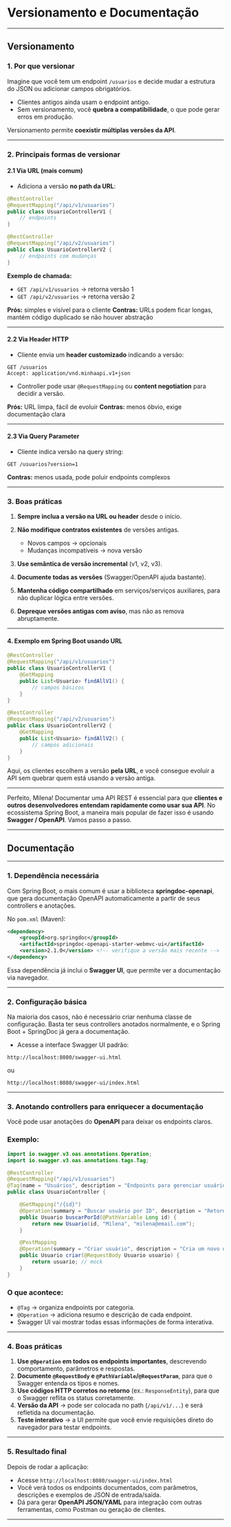 # Versionamento e Documentação

---

## Versionamento

### 1. Por que versionar

Imagine que você tem um endpoint `/usuarios` e decide mudar a estrutura do JSON ou adicionar campos obrigatórios.

* Clientes antigos ainda usam o endpoint antigo.
* Sem versionamento, você **quebra a compatibilidade**, o que pode gerar erros em produção.

Versionamento permite **coexistir múltiplas versões da API**.

---

### 2. Principais formas de versionar

#### 2.1 Via URL (mais comum)

* Adiciona a versão **no path da URL**:

```java
@RestController
@RequestMapping("/api/v1/usuarios")
public class UsuarioControllerV1 {
    // endpoints
}

@RestController
@RequestMapping("/api/v2/usuarios")
public class UsuarioControllerV2 {
    // endpoints com mudanças
}
```

**Exemplo de chamada:**

* `GET /api/v1/usuarios` → retorna versão 1
* `GET /api/v2/usuarios` → retorna versão 2

**Prós:** simples e visível para o cliente
**Contras:** URLs podem ficar longas, mantém código duplicado se não houver abstração

---

#### 2.2 Via Header HTTP

* Cliente envia um **header customizado** indicando a versão:

```http
GET /usuarios
Accept: application/vnd.minhaapi.v1+json
```

* Controller pode usar `@RequestMapping` ou **content negotiation** para decidir a versão.

**Prós:** URL limpa, fácil de evoluir
**Contras:** menos óbvio, exige documentação clara

---

#### 2.3 Via Query Parameter

* Cliente indica versão na query string:

```
GET /usuarios?version=1
```

**Contras:** menos usada, pode poluir endpoints complexos

---

### 3. Boas práticas

1. **Sempre inclua a versão na URL ou header** desde o início.
2. **Não modifique contratos existentes** de versões antigas.

   * Novos campos → opcionais
   * Mudanças incompatíveis → nova versão
3. **Use semântica de versão incremental** (v1, v2, v3).
4. **Documente todas as versões** (Swagger/OpenAPI ajuda bastante).
5. **Mantenha código compartilhado** em serviços/serviços auxiliares, para não duplicar lógica entre versões.
6. **Depreque versões antigas com aviso**, mas não as remova abruptamente.

---

#### 4. Exemplo em Spring Boot usando URL

```java
@RestController
@RequestMapping("/api/v1/usuarios")
public class UsuarioControllerV1 {
    @GetMapping
    public List<Usuario> findAllV1() {
        // campos básicos
    }
}

@RestController
@RequestMapping("/api/v2/usuarios")
public class UsuarioControllerV2 {
    @GetMapping
    public List<Usuario> findAllV2() {
        // campos adicionais
    }
}
```

Aqui, os clientes escolhem a versão **pela URL**, e você consegue evoluir a API sem quebrar quem está usando a versão antiga.

---

Perfeito, Milena! Documentar uma API REST é essencial para que **clientes e outros desenvolvedores entendam rapidamente como usar sua API**. No ecossistema Spring Boot, a maneira mais popular de fazer isso é usando **Swagger / OpenAPI**. Vamos passo a passo.

---

## Documentação

---

### 1. Dependência necessária

Com Spring Boot, o mais comum é usar a biblioteca **springdoc-openapi**, que gera documentação OpenAPI automaticamente a partir de seus controllers e anotações.

No `pom.xml` (Maven):

```xml
<dependency>
    <groupId>org.springdoc</groupId>
    <artifactId>springdoc-openapi-starter-webmvc-ui</artifactId>
    <version>2.1.0</version> <!-- verifique a versão mais recente -->
</dependency>
```

Essa dependência já inclui o **Swagger UI**, que permite ver a documentação via navegador.

---

### 2. Configuração básica

Na maioria dos casos, não é necessário criar nenhuma classe de configuração.
Basta ter seus controllers anotados normalmente, e o Spring Boot + SpringDoc já gera a documentação.

* Acesse a interface Swagger UI padrão:

```
http://localhost:8080/swagger-ui.html
```

ou

```
http://localhost:8080/swagger-ui/index.html
```

---

### 3. Anotando controllers para enriquecer a documentação

Você pode usar anotações do **OpenAPI** para deixar os endpoints claros.

### Exemplo:

```java
import io.swagger.v3.oas.annotations.Operation;
import io.swagger.v3.oas.annotations.tags.Tag;

@RestController
@RequestMapping("/api/v1/usuarios")
@Tag(name = "Usuários", description = "Endpoints para gerenciar usuários")
public class UsuarioController {

    @GetMapping("/{id}")
    @Operation(summary = "Buscar usuário por ID", description = "Retorna os dados de um usuário específico")
    public Usuario buscarPorId(@PathVariable Long id) {
        return new Usuario(id, "Milena", "milena@email.com");
    }

    @PostMapping
    @Operation(summary = "Criar usuário", description = "Cria um novo usuário com os dados fornecidos")
    public Usuario criar(@RequestBody Usuario usuario) {
        return usuario; // mock
    }
}
```

### O que acontece:

* `@Tag` → organiza endpoints por categoria.
* `@Operation` → adiciona resumo e descrição de cada endpoint.
* Swagger UI vai mostrar todas essas informações de forma interativa.

---

### 4. Boas práticas

1. **Use `@Operation` em todos os endpoints importantes**, descrevendo comportamento, parâmetros e respostas.
2. **Documente `@RequestBody` e `@PathVariable`/`@RequestParam`**, para que o Swagger entenda os tipos e nomes.
3. **Use códigos HTTP corretos no retorno** (ex.: `ResponseEntity`), para que o Swagger reflita os status corretamente.
4. **Versão da API** → pode ser colocada no path (`/api/v1/...`) e será refletida na documentação.
5. **Teste interativo** → a UI permite que você envie requisições direto do navegador para testar endpoints.

---

### 5. Resultado final

Depois de rodar a aplicação:

* Acesse `http://localhost:8080/swagger-ui/index.html`
* Você verá todos os endpoints documentados, com parâmetros, descrições e exemplos de JSON de entrada/saída.
* Dá para gerar **OpenAPI JSON/YAML** para integração com outras ferramentas, como Postman ou geração de clientes.

---



